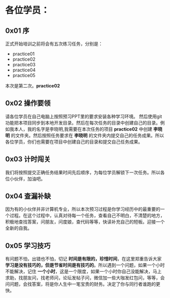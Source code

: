 # 各位学员：
## 0x01 序

正式开始培训之前将会有五次练习任务，分别是：  

+ practice01  
+ practice02  
+ practice03  
+ practice04  
+ practice05

本次是第二次。**practice02**

## 0x02 操作要领
请各位学员在自己电脑上按照预习PPT里的要求安装各种学习环境。
然后使用git功能把本项目同步到本地开发目录。然后在每次任务的目录中创建自己的目录。例如我本人，我的名字是李晓明,我需要在本次任务的项目 **practice02** 中创建 **李晓明** 的文件夹。然后按照任务要求在 **李晓明** 的文件夹内提交自己的任务成果。所以各位学员，你们也需要在项目中创建自己的目录和提交自己任务成果。

## 0x03 计时闯关
我们将按照提交正确任务结果时间先后顺序，为每位学员解锁下一次任务。所以各位小伙伴，加油吧。

## 0x04 查漏补缺
因为有的小伙伴并非计算机专业，所以本次预习过程是你学习经历中的最重要的一个过程。在这个过程中，认真对待每一个任务，查看自己不明白，不清楚的地方，积极地查找答案，问朋友，问度娘，查代码等等，快读补充自己的短板。迎接一个全新的自我。

## 0x05 学习技巧
有问题不怕，出错也不怕，切记 **时间是有限的，珍惜时间**，在这里郑重告诉大家**学习是没有技巧的，但是节省时间是有技巧的**。所以遇到一个问题，如果一个小时不能解决，记住 **一个小时**，这是一个限度，如果一个小时你自己没能解决，马上求助，找朋友问，找老师问，论坛发帖子问，微信加一些大咖发红包问，等等，会问问题，会找答案，将是你人生中一笔宝贵的财务。决定了你与同行者谁跑的更快。

